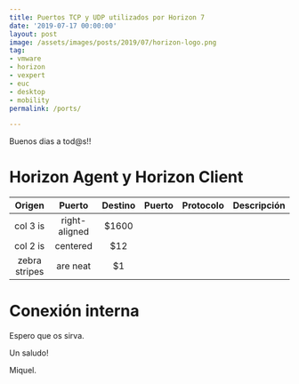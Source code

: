 ```yaml
---
title: Puertos TCP y UDP utilizados por Horizon 7
date: '2019-07-17 00:00:00'
layout: post
image: /assets/images/posts/2019/07/horizon-logo.png
tag:
- vmware
- horizon
- vexpert
- euc
- desktop
- mobility
permalink: /ports/

---
```


Buenos dias a tod@s!!

#	Horizon Agent y Horizon Client

| Origen        | Puerto        | Destino  |Puerto  |Protocolo  |Descripción  |
| :------------:|:-------------:| :-------:|:------:|:---------:|:-----------:|
| col 3 is      | right-aligned | $1600    |		|			|			  |
| col 2 is      | centered      |   $12    |		|			|			  |
| zebra stripes | are neat      |    $1    |		|			|			  |

#	Conexión interna

Espero que os sirva.

Un saludo!

Miquel.


